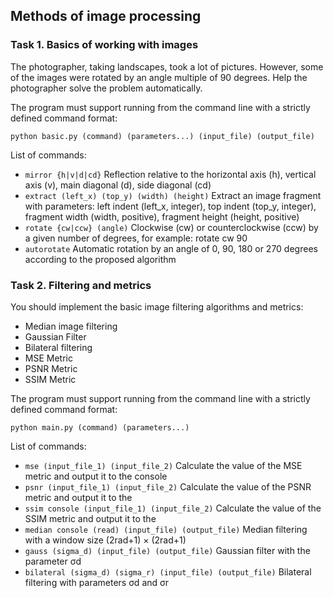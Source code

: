 ## Methods of image processing
### Task 1. Basics of working with images
The photographer, taking landscapes, took a lot of pictures. However, some of the images were rotated by an angle multiple of 90 degrees. Help the photographer solve the problem automatically.

The program must support running from the command line with a strictly defined command format:

```python basic.py (command) (parameters...) (input_file) (output_file)```

List of commands:
* ```mirror {h|v|d|cd}```                               Reflection relative to the horizontal axis (h), vertical axis (v), main diagonal (d), side diagonal (cd)
* ```extract (left_x) (top_y) (width) (height)```       Extract an image fragment with parameters: left indent (left_x, integer), top indent (top_y, integer), fragment width (width, positive), fragment height (height, positive)
* ```rotate {cw|ccw} (angle)```                         Clockwise (cw) or counterclockwise (ccw) by a given number of degrees, for example: rotate cw 90
* ```autorotate```                                      Automatic rotation by an angle of 0, 90, 180 or 270 degrees according to the proposed algorithm

### Task 2. Filtering and metrics
You should implement the basic image filtering algorithms and metrics:
* Median image filtering
* Gaussian Filter
* Bilateral filtering
* MSE Metric
* PSNR Metric
* SSIM Metric

The program must support running from the command line with a strictly defined command format:

```python main.py (command) (parameters...)```

List of commands:
* ```mse (input_file_1) (input_file_2)```
Calculate the value of the MSE metric and output it to the console
* ```psnr (input_file_1) (input_file_2)```
Calculate the value of the PSNR metric and output it to the
* ```ssim console (input_file_1) (input_file_2)```
Calculate the value of the SSIM metric and output it to the
* ```median console (read) (input_file) (output_file)```
Median filtering with a window size (2rad+1) × (2rad+1)
* ```gauss (sigma_d) (input_file) (output_file)```
 	Gaussian filter with the parameter σd
* ```bilateral (sigma_d) (sigma_r) (input_file) (output_file)```
Bilateral filtering with parameters σd and σr
